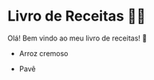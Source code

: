 # Livro de Receitas :man_cook:

Olá! Bem vindo ao meu livro de receitas! :wave:

- Arroz cremoso

- Pavê

  

